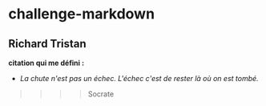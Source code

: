 # challenge-markdown
## Richard Tristan
<b>citation qui me défini :
* </b><i>La chute n'est pas un échec. L'échec c'est de rester là où on est tombé.</i>
>>>> Socrate
